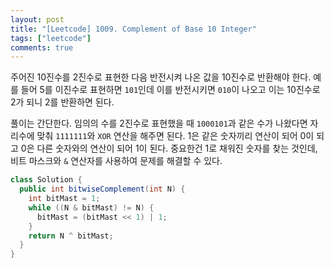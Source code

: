 ```yaml
---
layout: post
title: "[Leetcode] 1009. Complement of Base 10 Integer"
tags: ["leetcode"]
comments: true
---
```


주어진 10진수를 2진수로 표현한 다음 반전시켜 나온 값을 10진수로 반환해야 한다. 예를 들어 5를 이진수로 표현하면 `101`인데 이를 반전시키면 `010`이 나오고 이는 10진수로 2가 되니 2를 반환하면 된다.

풀이는 간단한다. 임의의 수를 2진수로 표현했을 때 `1000101`과 같은 수가 나왔다면 자리수에 맞춰 `1111111`와 `XOR` 연산을 해주면 된다. 1은 같은 숫자끼리 연산이 되어 0이 되고 0은 다른 숫자와의 연산이 되어 1이 된다. 중요한건 1로 채워진 숫자를 찾는 것인데, 비트 마스크와 `&` 연산자를 사용하여 문제를 해결할 수 있다.

```java
class Solution {
  public int bitwiseComplement(int N) {
    int bitMast = 1;
    while ((N & bitMast) != N) {
      bitMast = (bitMast << 1) | 1;
    }
    return N ^ bitMast;
  }
}
```
